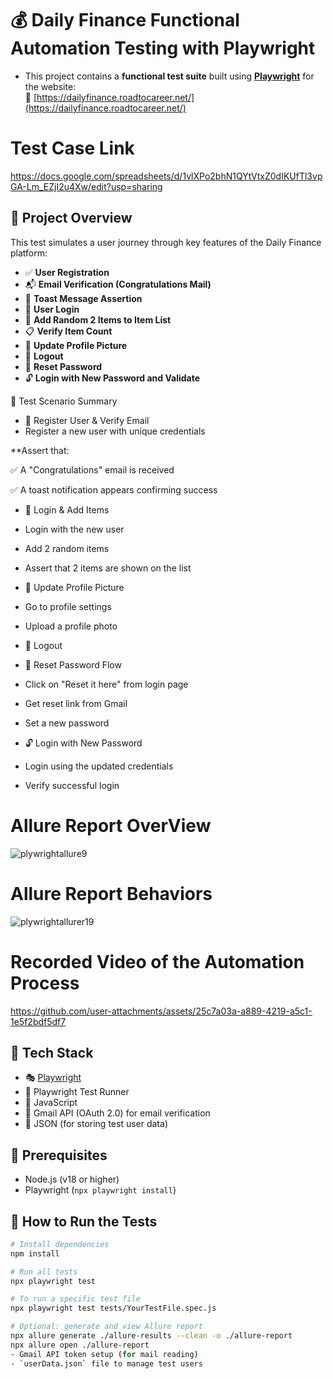 # 💰 Daily Finance Functional Automation Testing with Playwright
- This project contains a **functional test suite** built using **[Playwright](https://playwright.dev/)** for the website:  
🔗 [https://dailyfinance.roadtocareer.net/](https://dailyfinance.roadtocareer.net/)
# Test Case Link
https://docs.google.com/spreadsheets/d/1vlXPo2bhN1QYtVtxZ0dIKUfTl3vpGA-Lm_EZjI2u4Xw/edit?usp=sharing
## 📌 Project Overview

This test simulates a user journey through key features of the Daily Finance platform:

- ✅ **User Registration**
- 📬 **Email Verification (Congratulations Mail)**
- 🔔 **Toast Message Assertion**
- 🔐 **User Login**
- 🛒 **Add Random 2 Items to Item List**
- 📋 **Verify Item Count**
- 👤 **Update Profile Picture**
- 🚪 **Logout**
- 🔁 **Reset Password**
- 🔓 **Login with New Password and Validate**

📝 Test Scenario Summary
- 📝 Register User & Verify Email
- Register a new user with unique credentials

**Assert that:

✅ A "Congratulations" email is received

✅ A toast notification appears confirming success

- 🔐 Login & Add Items
- Login with the new user

- Add 2 random items

- Assert that 2 items are shown on the list

- 👤 Update Profile Picture
- Go to profile settings

- Upload a profile photo

- 🚪 Logout
- 🔁 Reset Password Flow
- Click on "Reset it here" from login page

- Get reset link from Gmail

- Set a new password

- 🔓 Login with New Password
- Login using the updated credentials

- Verify successful login
# Allure Report OverView
![plywrightallure9](https://github.com/user-attachments/assets/5fbc0ce6-38f6-40c2-a7e8-9702aab1ec66)
# Allure Report Behaviors
![plywrightallurer19](https://github.com/user-attachments/assets/d9e468b7-b0d4-4ee8-a9cf-a39f5910ece1)

# Recorded Video of the Automation Process


https://github.com/user-attachments/assets/25c7a03a-a889-4219-a5c1-1e5f2bdf5df7


    

 ## 🧪 Tech Stack

- 🎭 [Playwright](https://playwright.dev/)
- 🧪 Playwright Test Runner
- 📄 JavaScript 
- 📧 Gmail API (OAuth 2.0) for email verification
- 💾 JSON (for storing test user data)

## 🧰 Prerequisites

- Node.js (v18 or higher)
- Playwright (`npx playwright install`)
## 🚦 How to Run the Tests

```bash
# Install dependencies
npm install

# Run all tests
npx playwright test

# To run a specific test file
npx playwright test tests/YourTestFile.spec.js

# Optional: generate and view Allure report
npx allure generate ./allure-results --clean -o ./allure-report
npx allure open ./allure-report
- Gmail API token setup (for mail reading)
- `userData.json` file to manage test users

  
